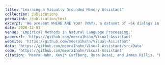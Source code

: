 ```yaml
---
title: "Learning a Visually Grounded Memory Assistant"
collection: publications
permalink: /publication/test
excerpt: 'We present WHERE ARE YOU? (WAY), a dataset of ∼6k dialogs in which two humans – an Observer and a Locator – complete a cooperative localization task.'
date: 2020-12-01
venue: 'Empirical Methods in Natural Language Processing.'
paperurl: 'https://github.com/meera1hahn/Visual-Assistant'
website: 'https://github.com/meera1hahn/Visual-Assistant'
data: 'https://github.com/meera1hahn/Visual-Assistant/src/Data'
code: 'https://github.com/meera1hahn/Visual-Assistant'
citation: 'Meera Hahn, Kevin Carlberg, Ruta Desai, and James Hillis. "Learning a Visually Grounded Memory Assistant." arXiv (2020).'
---
```


<!-- ---
title: "Learning a Visually Grounded Memory Assistant"
collection: publications
permalink: /publication/visualassistant
excerpt: 'We introduce a novel interface for large scale collection of human memory and assistance.Using the interface we collect the `The Visually Grounded Memory Assistant Dataset' which is aimed at developing our understanding of (1) the information people encode during navigation of 3D environments and (2) conditions under which people ask for memory assistance.'
date: 2020-01-01
venue: 'Arxiv.'
paperurl: 'http://meerahahn.github.io/files/visual_assistant.pdf'

citation: 'Meera Hahn, Kevin Carlberg, Ruta Desai, and James Hillis. "Learning a Visually Grounded Memory Assistant." arXiv (2020).'
--- -->